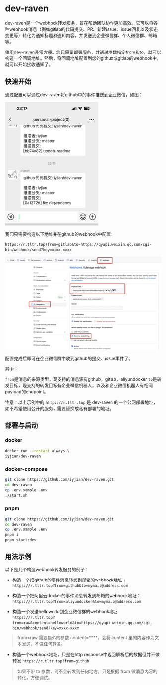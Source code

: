 # dev-raven

dev-raven是一个webhook转发服务，旨在帮助团队协作更加高效。它可以将各种webhook消息（例如gitlab的代码提交、PR、新建issue、issue回复以及状态变更等）转化为通知标题和通知内容，并发送到企业微信群、个人微信群、邮箱等。

使用dev-raven非常方便。您只需要部署服务，并通过参数指定from和to，就可以构造一个回调地址。然后，将回调地址配置到您的github或gitlab的webhook中，就可以开始接收通知了。

## 快速开始

通过配置可以通过dev-raven将github中的事件推送到企业微信，如图：

<img src="/docs/github-push-to-wxgroup.jpeg" width="300"/>

我们只需要构造以下地址并在github的webhook中配置:

`https://r.tltr.top?from=gitlab&to=https://qyapi.weixin.qq.com/cgi-bin/webhook/send?key=xxxx-xxxx`

<img src="/docs/github-webhook-config.png" width="800"/>

配置完成后即可在企业微信群中收到github的提交、issue事件了。

其中：

`from`是消息的来源类型，现支持的消息源有github，gitlab，aliyundocker
`to`是转发目标，现支持的转发目标有企业微信机器人，以及和企业微信机器人有相同payload的endpoint。


注意：以上示例中的 `https://r.tltr.top` 是 dev-raven 的一个公网部署地址，如不希望使用公开的服务，需要替换成私有部署的地址。


## 部署与启动

### docker
```bash
docker run --restart always \
iyjian/dev-raven
```

### docker-compose  

```bash
git clone https://github.com/iyjian/dev-raven.git
cd dev-raven
cp .env.sample .env
./start.sh
```

### pnpm

```bash
git clone https://github.com/iyjian/dev-raven.git
cd dev-raven
cp .env.sample .env
pnpm i
pnpm start:dev
```

## 用法示例

以下是几个构造webhook转发服务的例子：

- 构造一个把github的事件消息转发到邮箱的webhook地址：
`https://r.tltr.top?from=github&to=mymail@address.com`

- 构造一个把阿里云docker的事件消息转发到邮箱的webhook地址：
`https://r.tltr.top?from=aliyundocker&to=mymail@address.com`

- 构造一个发送helloworld到企业微信群的webhook地址:
`https://r.tltr.top?from=raw&content=helloworld&to=https://qyapi.weixin.qq.com/cgi-bin/webhook/send?key=xxxx-xxxx`

> from=raw 需要额外的参数 content=****，会将 content 里的内容作为文本发送，不做任何转换。

- 构造一个webhook地址，只是在http response中返回解析后的数据但并不做转发
`https://r.tltr.top?from=github`

> 如果不带 to 参数，则不会转发到任何地方，只是根据 from 做消息内容的转化，方便调试。




